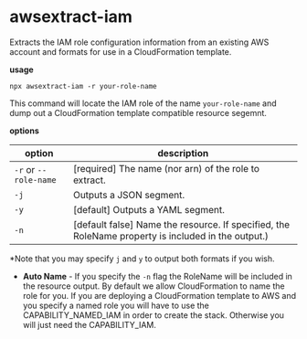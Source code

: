 # awsextract-iam

Extracts the IAM role configuration information from an existing AWS account and formats for use in a CloudFormation template. 

**usage**

```
npx awsextract-iam -r your-role-name
```

This command will locate the IAM role of the name `your-role-name` and dump out a CloudFormation template compatible resource segemnt.

**options**

|option|description|
|---|---|
|`-r` or `--role-name`|[required] The name (nor arn) of the role to extract.|
|`-j`|Outputs a JSON segment.|
|`-y`|[default] Outputs a YAML segment.|
|`-n`|[default false] Name the resource. If specified, the RoleName property is included in the output.)|

*Note that you may specify `j` and `y` to output both formats if you wish.

* **Auto Name** - If you specify the `-n` flag the RoleName will be included in the resource output. By default we allow CloudFormation to name the role for you. If you are deploying a CloudFormation template to AWS and you specify a named 
role you will have to use the CAPABILITY_NAMED_IAM in order to create the stack. Otherwise you will just need the CAPABILITY_IAM.


